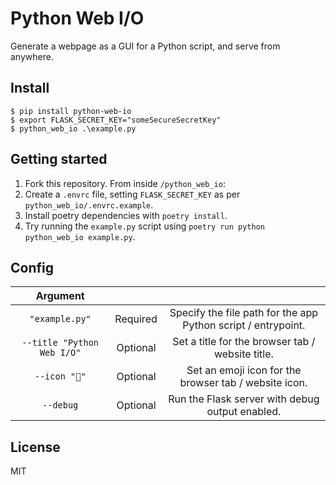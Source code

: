 # Python Web I/O
 Generate a webpage as a GUI for a Python script, and serve from anywhere.

## Install
```
$ pip install python-web-io
$ export FLASK_SECRET_KEY="someSecureSecretKey"
$ python_web_io .\example.py
```

## Getting started
1. Fork this repository.
From inside `/python_web_io`:
2. Create a `.envrc` file, setting `FLASK_SECRET_KEY` as per `python_web_io/.envrc.example`.
3. Install poetry dependencies with `poetry install`.
4. Try running the `example.py` script using `poetry run python python_web_io example.py`.

## Config
|Argument|||
|:---:|:---:|:---:|
|`"example.py"`|Required|Specify the file path for the app Python script / entrypoint.|
|`--title "Python Web I/O"`|Optional|Set a title for the browser tab / website title.|
|`--icon "🎯"`|Optional|Set an emoji icon for the browser tab / website icon.|
|`--debug`|Optional|Run the Flask server with debug output enabled.|

## License
MIT
